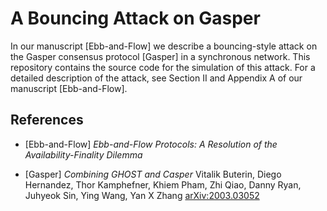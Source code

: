 # A Bouncing Attack on Gasper

In our manuscript [Ebb-and-Flow] we describe a bouncing-style attack on the Gasper consensus protocol [Gasper] in a synchronous network.
This repository contains the source code for the simulation of this attack.
For a detailed description of the attack, see Section II and Appendix A of our manuscript [Ebb-and-Flow].


## References

* [Ebb-and-Flow] *Ebb-and-Flow Protocols: A Resolution of the Availability-Finality Dilemma*

* [Gasper] *Combining GHOST and Casper*
  Vitalik Buterin, Diego Hernandez, Thor Kamphefner, Khiem Pham, Zhi Qiao, Danny Ryan, Juhyeok Sin, Ying Wang, Yan X Zhang
  [arXiv:2003.03052](https://arxiv.org/abs/2003.03052)

